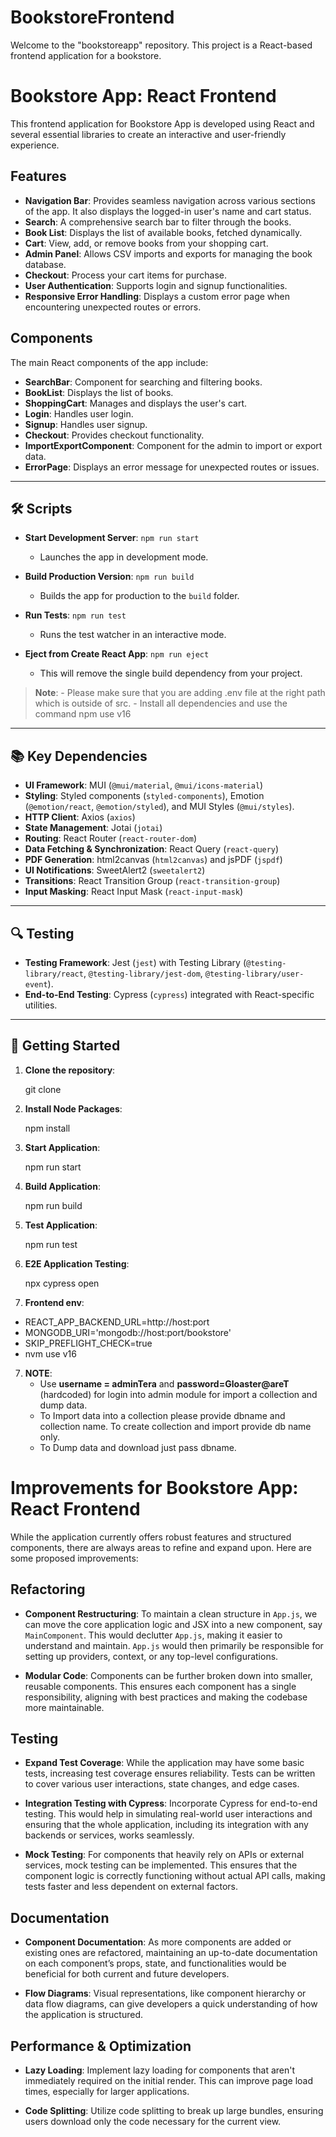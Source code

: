 # BookstoreFrontend 


Welcome to the "bookstoreapp" repository. This project is a React-based frontend application for a bookstore.

# Bookstore App: React Frontend

This frontend application for Bookstore App is developed using React and several essential libraries to create an interactive and user-friendly experience.

## Features

- **Navigation Bar**: Provides seamless navigation across various sections of the app. It also displays the logged-in user's name and cart status.
- **Search**: A comprehensive search bar to filter through the books.
- **Book List**: Displays the list of available books, fetched dynamically.
- **Cart**: View, add, or remove books from your shopping cart.
- **Admin Panel**: Allows CSV imports and exports for managing the book database.
- **Checkout**: Process your cart items for purchase.
- **User Authentication**: Supports login and signup functionalities.
- **Responsive Error Handling**: Displays a custom error page when encountering unexpected routes or errors.

## Components

The main React components of the app include:

- **SearchBar**: Component for searching and filtering books.
- **BookList**: Displays the list of books.
- **ShoppingCart**: Manages and displays the user's cart.
- **Login**: Handles user login.
- **Signup**: Handles user signup.
- **Checkout**: Provides checkout functionality.
- **ImportExportComponent**: Component for the admin to import or export data.
- **ErrorPage**: Displays an error message for unexpected routes or issues.


---

## 🛠️ Scripts

- **Start Development Server**: `npm run start`
  - Launches the app in development mode.
  
- **Build Production Version**: `npm run build`
  - Builds the app for production to the `build` folder.

- **Run Tests**: `npm run test`
  - Runs the test watcher in an interactive mode.

- **Eject from Create React App**: `npm run eject`
  - This will remove the single build dependency from your project.

> **Note**: - Please make sure that you are adding .env file at the right path which is outside of src.
>           - Install all dependencies and use the command npm use v16
---

## 📚 Key Dependencies

- **UI Framework**: MUI (`@mui/material`, `@mui/icons-material`)
- **Styling**: Styled components (`styled-components`), Emotion (`@emotion/react`, `@emotion/styled`), and MUI Styles (`@mui/styles`).
- **HTTP Client**: Axios (`axios`)
- **State Management**: Jotai (`jotai`)
- **Routing**: React Router (`react-router-dom`)
- **Data Fetching & Synchronization**: React Query (`react-query`)
- **PDF Generation**: html2canvas (`html2canvas`) and jsPDF (`jspdf`)
- **UI Notifications**: SweetAlert2 (`sweetalert2`)
- **Transitions**: React Transition Group (`react-transition-group`)
- **Input Masking**: React Input Mask (`react-input-mask`)

---

## 🔍 Testing

- **Testing Framework**: Jest (`jest`) with Testing Library (`@testing-library/react`, `@testing-library/jest-dom`, `@testing-library/user-event`).
- **End-to-End Testing**: Cypress (`cypress`) integrated with React-specific utilities.

---

## 🚀 Getting Started

1. **Clone the repository**:
   
   git clone <repository-url>
   
2. **Install Node Packages**:
   
      npm install
   
3. **Start Application**:
   
      npm run start

   
4. **Build Application**:
   
      npm run build

5. **Test Application**:
   
     npm run test

5. **E2E Application Testing**:
   
     npx cypress open

6. **Frontend env**:
   
 - REACT_APP_BACKEND_URL=http://host:port
 - MONGODB_URI='mongodb://host:port/bookstore'
 - SKIP_PREFLIGHT_CHECK=true
-   nvm use v16
  
7. **NOTE**:
   - Use **username = adminTera** and **password=Gloaster@areT** (hardcoded) for login into admin module for import a collection and dump data.
   - To Import data into a collection please provide dbname and collection name. To create collection and import provide db name only.
   - To Dump data and download just pass dbname.

# Improvements for Bookstore App: React Frontend

While the application currently offers robust features and structured components, there are always areas to refine and expand upon. Here are some proposed improvements:

## Refactoring

- **Component Restructuring**: To maintain a clean structure in `App.js`, we can move the core application logic and JSX into a new component, say `MainComponent`. This would declutter `App.js`, making it easier to understand and maintain. `App.js` would then primarily be responsible for setting up providers, context, or any top-level configurations.

- **Modular Code**: Components can be further broken down into smaller, reusable components. This ensures each component has a single responsibility, aligning with best practices and making the codebase more maintainable.

## Testing

- **Expand Test Coverage**: While the application may have some basic tests, increasing test coverage ensures reliability. Tests can be written to cover various user interactions, state changes, and edge cases.

- **Integration Testing with Cypress**: Incorporate Cypress for end-to-end testing. This would help in simulating real-world user interactions and ensuring that the whole application, including its integration with any backends or services, works seamlessly.

- **Mock Testing**: For components that heavily rely on APIs or external services, mock testing can be implemented. This ensures that the component logic is correctly functioning without actual API calls, making tests faster and less dependent on external factors.

## Documentation

- **Component Documentation**: As more components are added or existing ones are refactored, maintaining an up-to-date documentation on each component’s props, state, and functionalities would be beneficial for both current and future developers.

- **Flow Diagrams**: Visual representations, like component hierarchy or data flow diagrams, can give developers a quick understanding of how the application is structured.

## Performance & Optimization

- **Lazy Loading**: Implement lazy loading for components that aren't immediately required on the initial render. This can improve page load times, especially for larger applications.

- **Code Splitting**: Utilize code splitting to break up large bundles, ensuring users download only the code necessary for the current view.



 
   
